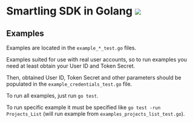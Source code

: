 # Smartling SDK in Golang [![](https://godoc.org/github.com/Smartling/api-sdk-go?status.svg)](http://godoc.org/github.com/Smartling/api-sdk-go)

## Examples

Examples are located in the `example_*_test.go` files.

Examples suited for use with real user accounts, so to run examples you need
at least obtain your User ID and Token Secret.

Then, obtained User ID, Token Secret and other parameters should be populated
in the `example_credentials_test.go` file.

To run all examples, just run `go test`.

To run specific example it must be specified like `go test -run Projects_List`
(will run example from `examples_projects_list_test.go`).
